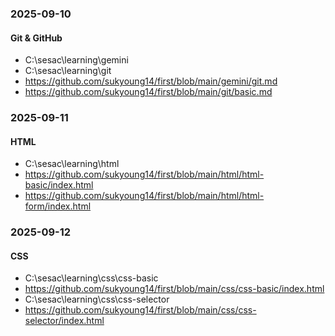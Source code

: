 ### 2025-09-10

#### Git & GitHub

- C:\sesac\learning\gemini
- C:\sesac\learning\git
- https://github.com/sukyoung14/first/blob/main/gemini/git.md
- https://github.com/sukyoung14/first/blob/main/git/basic.md

### 2025-09-11

#### HTML

- C:\sesac\learning\html
- https://github.com/sukyoung14/first/blob/main/html/html-basic/index.html
- https://github.com/sukyoung14/first/blob/main/html/html-form/index.html

### 2025-09-12

#### CSS

- C:\sesac\learning\css\css-basic
- https://github.com/sukyoung14/first/blob/main/css/css-basic/index.html
- C:\sesac\learning\css\css-selector
- https://github.com/sukyoung14/first/blob/main/css/css-selector/index.html
